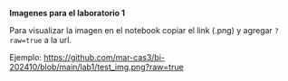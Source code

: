 **Imagenes para el laboratorio 1**

Para visualizar la imagen en el notebook copiar el link (.png) y agregar `?raw=true` a la url.

Ejemplo: https://github.com/mar-cas3/bi-202410/blob/main/lab1/test_img.png?raw=true
